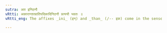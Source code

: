 ```yaml
---
sutra: अत इनिठनौ
vRtti: अकारान्तात्प्रातिपदिकादिनिठनौ प्रत्ययौ भवतः ॥
vRtti_eng: The affixes _ini_ (इन्) and _than_ (/-- इक) come in the sense of _matup_, after nominal stems ending in short अ; and in the alternative _matup_ also comes.

---
```

